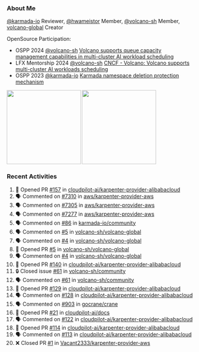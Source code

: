 ### About Me
[@karmada-io](https://github.com/karmada-io) Reviewer, [@hwameistor](https://github.com/hwameistor) Member, [@volcano-sh](https://github.com/volcano-sh) Member, [volcano-global](https://github.com/volcano-sh/volcano-global) Creator

OpenSource Participation:
- OSPP 2024 [@volcano-sh](https://github.com/volcano-sh) [Volcano supports queue capacity management capabilities in multi-cluster AI workload scheduling](https://summer-ospp.ac.cn/org/prodetail/243ba0505?list=org&navpage=org)
- LFX Mentorship 2024 [@volcano-sh](https://github.com/volcano-sh) [CNCF - Volcano: Volcano supports multi-cluster AI workloads scheduling](https://mentorship.lfx.linuxfoundation.org/project/132a4971-6969-4ca6-a695-783ece3ac768)
- OSPP 2023 [@karmada-io](https://github.com/karmada-io) [Karmada namespace deletion protection mechanism](https://summer-ospp.ac.cn/2023/org/prodetail/235c40372?lang=en&list=pro)

<div style="display: flex; gap: 3px;">
  <img height="200px" src="https://github-readme-stats.vercel.app/api?username=Vacant2333&show_icons=true&theme=flag-india&count_private=true&hide_rank=true&include_all_commits=true">
  <img height="200px" src="https://github-readme-stats.vercel.app/api/top-langs/?username=Vacant2333&layout=donut">
</div>

### Recent Activities
<!--START_SECTION:activity-->
1. 💪 Opened PR [#157](https://github.com/cloudpilot-ai/karpenter-provider-alibabacloud/pull/157) in [cloudpilot-ai/karpenter-provider-alibabacloud](https://github.com/cloudpilot-ai/karpenter-provider-alibabacloud)
2. 🗣 Commented on [#7310](https://github.com/aws/karpenter-provider-aws/pull/7310#issuecomment-2507423512) in [aws/karpenter-provider-aws](https://github.com/aws/karpenter-provider-aws)
3. 🗣 Commented on [#7305](https://github.com/aws/karpenter-provider-aws/pull/7305#issuecomment-2507422102) in [aws/karpenter-provider-aws](https://github.com/aws/karpenter-provider-aws)
4. 🗣 Commented on [#7277](https://github.com/aws/karpenter-provider-aws/pull/7277#issuecomment-2507420973) in [aws/karpenter-provider-aws](https://github.com/aws/karpenter-provider-aws)
5. 🗣 Commented on [#86](https://github.com/karmada-io/community/issues/86#issuecomment-2505976505) in [karmada-io/community](https://github.com/karmada-io/community)
6. 🗣 Commented on [#5](https://github.com/volcano-sh/volcano-global/pull/5#issuecomment-2491493701) in [volcano-sh/volcano-global](https://github.com/volcano-sh/volcano-global)
7. 🗣 Commented on [#4](https://github.com/volcano-sh/volcano-global/issues/4#issuecomment-2491491797) in [volcano-sh/volcano-global](https://github.com/volcano-sh/volcano-global)
8. 💪 Opened PR [#5](https://github.com/volcano-sh/volcano-global/pull/5) in [volcano-sh/volcano-global](https://github.com/volcano-sh/volcano-global)
9. 🗣 Commented on [#4](https://github.com/volcano-sh/volcano-global/issues/4#issuecomment-2491488949) in [volcano-sh/volcano-global](https://github.com/volcano-sh/volcano-global)
10. 💪 Opened PR [#140](https://github.com/cloudpilot-ai/karpenter-provider-alibabacloud/pull/140) in [cloudpilot-ai/karpenter-provider-alibabacloud](https://github.com/cloudpilot-ai/karpenter-provider-alibabacloud)
11. 🔒 Closed issue [#61](https://github.com/volcano-sh/community/issues/61) in [volcano-sh/community](https://github.com/volcano-sh/community)
12. 🗣 Commented on [#61](https://github.com/volcano-sh/community/issues/61#issuecomment-2481876676) in [volcano-sh/community](https://github.com/volcano-sh/community)
13. 💪 Opened PR [#129](https://github.com/cloudpilot-ai/karpenter-provider-alibabacloud/pull/129) in [cloudpilot-ai/karpenter-provider-alibabacloud](https://github.com/cloudpilot-ai/karpenter-provider-alibabacloud)
14. 🗣 Commented on [#128](https://github.com/cloudpilot-ai/karpenter-provider-alibabacloud/pull/128#issuecomment-2478176321) in [cloudpilot-ai/karpenter-provider-alibabacloud](https://github.com/cloudpilot-ai/karpenter-provider-alibabacloud)
15. 🗣 Commented on [#903](https://github.com/gocrane/crane/issues/903#issuecomment-2475314096) in [gocrane/crane](https://github.com/gocrane/crane)
16. 💪 Opened PR [#21](https://github.com/cloudpilot-ai/docs/pull/21) in [cloudpilot-ai/docs](https://github.com/cloudpilot-ai/docs)
17. 🗣 Commented on [#122](https://github.com/cloudpilot-ai/karpenter-provider-alibabacloud/pull/122#issuecomment-2473564274) in [cloudpilot-ai/karpenter-provider-alibabacloud](https://github.com/cloudpilot-ai/karpenter-provider-alibabacloud)
18. 💪 Opened PR [#114](https://github.com/cloudpilot-ai/karpenter-provider-alibabacloud/pull/114) in [cloudpilot-ai/karpenter-provider-alibabacloud](https://github.com/cloudpilot-ai/karpenter-provider-alibabacloud)
19. 🗣 Commented on [#113](https://github.com/cloudpilot-ai/karpenter-provider-alibabacloud/pull/113#issuecomment-2467319684) in [cloudpilot-ai/karpenter-provider-alibabacloud](https://github.com/cloudpilot-ai/karpenter-provider-alibabacloud)
20. ❌ Closed PR [#1](https://github.com/Vacant2333/karpenter-provider-aws/pull/1) in [Vacant2333/karpenter-provider-aws](https://github.com/Vacant2333/karpenter-provider-aws)
<!--END_SECTION:activity-->
